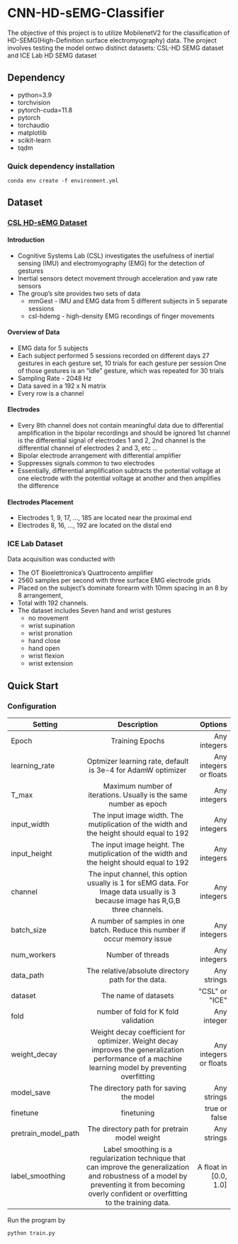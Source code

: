 # CNN-HD-sEMG-Classifier
The objective of this project is to utilize MobilenetV2 for the classification of HD-SEMG(High-Definition surface electromyography) data. The project involves testing the model ontwo distinct datasets: CSL-HD SEMG dataset and ICE Lab HD SEMG dataset
## Dependency
- python=3.9
- torchvision
- pytorch-cuda=11.8
- pytorch
- torchaudio
- matplotlib
- scikit-learn
- tqdm
### Quick dependency installation
```
conda env create -f environment.yml
```
## Dataset
### [CSL HD-sEMG Dataset](pdfs/CSL-HD-sEMG.pdf)
#### Introduction
- Cognitive Systems Lab (CSL) investigates the usefulness of inertial sensing (IMU) and electromyography (EMG) for the detection of gestures 
- Inertial sensors detect movement through acceleration and yaw rate sensors
- The group’s site provides two sets of data
    - mmGest - IMU and EMG data from 5 different subjects in 5 separate sessions
    - csl-hdemg - high-density EMG recordings of finger movements
#### Overview of Data
- EMG data for 5 subjects
- Each subject performed 5 sessions recorded on different days
27 gestures in each gesture set, 10 trials for each gesture per session
One of those gestures is an “idle” gesture, which was repeated for 30 trials
- Sampling Rate - 2048 Hz
- Data saved in a 192 x N matrix
- Every row is a channel
#### Electrodes
- Every 8th channel does not contain meaningful data due to differential amplification in the bipolar recordings and should be ignored
1st channel is the differential signal of electrodes 1 and 2, 2nd channel is the differential channel of electrodes 2 and 3, etc ...
- Bipolar electrode arrangement with differential amplifier
- Suppresses signals common to two electrodes
- Essentially, differential amplification subtracts the potential voltage at one electrode with the potential voltage at another and then amplifies the difference
#### Electrodes Placement
- Electrodes 1, 9, 17, ..., 185 are located near the proximal end
- Electrodes 8, 16, ..., 192 are located on the distal end

### ICE Lab Dataset
Data acquisition was conducted with 
- The OT Bioelettronica’s Quattrocento amplifier
- 2560 samples per second with three surface EMG electrode grids 
- Placed on the subject’s dominate forearm with 10mm spacing in an 8 by 8 arrangement, 
- Total with 192 channels. 
- The dataset includes Seven hand and wrist gestures
    - no movement
    - wrist supination
    - wrist pronation
    - hand close
    - hand open
    - wrist flexion
    - wrist extension


## Quick Start
### Configuration
| Setting        | Description           | Options  |
| ------------- |:-------------:| -----:|
| Epoch      | Training Epochs | Any integers |
| learning_rate      | Optmizer learning rate, default is 3e-4 for AdamW optimizer    |   Any integers or floats |
| T_max | Maximum number of iterations. Usually is the same number as epoch      |    Any integers |
| input_width | The input image width. The mutiplication of the width and the height should equal to 192      |    Any integers |
| input_height | The input image height. The mutiplication of the width and the height should equal to 192      |    Any integers |
| channel | The input channel, this option usually is 1 for sEMG data. For Image data usually is 3 because image has R,G,B three channels.      |    Any integers |
| batch_size | A number of samples in one batch. Reduce this number if occur memory issue      |    Any integers |
| num_workers | Number of threads      |    Any integers |
| data_path | The relative/absolute directory path for the data.       |    Any strings |
| dataset | The name of datasets      |    "CSL" or "ICE" |
| fold | number of fold for K fold validation      |    Any integer |
| weight_decay | Weight decay coefficient for optimizer. Weight decay improves the generalization performance of a machine learning model by preventing overfitting      |    Any integers or floats |
| model_save | The directory path for saving the model      |    Any strings |
| finetune | finetuning      |    true or false |
| pretrain_model_path | The directory path for pretrain model weight      |    Any strings |
| label_smoothing | Label smoothing is a regularization technique that can improve the generalization and robustness of a model by preventing it from becoming overly confident or overfitting to the training data.      |    A float in [0.0, 1.0] |


Run the program by
```
python train.py
```